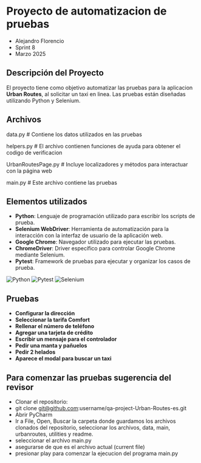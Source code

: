 # Proyecto de automatizacion de pruebas

- Alejandro Florencio
- Sprint 8
- Marzo 2025

## Descripción del Proyecto

El proyecto tiene como objetivo automatizar las pruebas para la aplicacion **Urban Routes**, al solicitar un taxi en linea.
Las pruebas están diseñadas utilizando Python y Selenium.

## Archivos

data.py                # Contiene los datos utilizados en las pruebas

helpers.py             # El archivo contienen funciones de ayuda para obtener el codigo de verificacion

UrbanRoutesPage.py      # Incluye localizadores y métodos para interactuar con la página web

main.py                # Este archivo contiene las pruebas

## Elementos utilizados

- **Python**: Lenguaje de programación utilizado para escribir los scripts de prueba.
- **Selenium WebDriver**: Herramienta de automatización para la interacción con la interfaz de usuario de la aplicación web.
- **Google Chrome**: Navegador utilizado para ejecutar las pruebas.
- **ChromeDriver**: Driver específico para controlar Google Chrome mediante Selenium.
- **Pytest**: Framework de pruebas para ejecutar y organizar los casos de prueba.

![Python](https://img.shields.io/badge/python-3.11.3-blue?logo=python)
![Pytest](https://img.shields.io/badge/pytest-8.2.0-blue?logo=pytest)
![Selenium](https://img.shields.io/badge/selenium-4.20.0-darkgreen?logo=selenium)

## Pruebas
- **Configurar la dirección**
- **Seleccionar la tarifa Comfort**
- **Rellenar el número de teléfono**
- **Agregar una tarjeta de crédito**
- **Escribir un mensaje para el controlador**
- **Pedir una manta y pañuelos**
- **Pedir 2 helados**
- **Aparece el modal para buscar un taxi**

## Para comenzar las pruebas **sugerencia del revisor**
- Clonar el repositorio:
- git clone git@github.com:username/qa-project-Urban-Routes-es.git
- Abrir PyCharm
- Ir a File, Open, Buscar la carpeta donde guardamos los archivos clonados del repositorio, seleccionar los archivos, data, main, urbanroutes, utilities y readme.
- seleccionar el archivo main.py
- asegurarse de que es el archivo actual (current file)
- presionar play para comenzar la ejecucion del programa main.py






